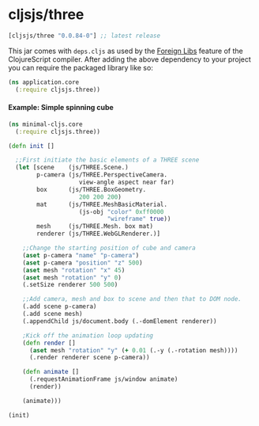 # cljsjs/three

[](dependency)
```clojure
[cljsjs/three "0.0.84-0"] ;; latest release
```
[](/dependency)

This jar comes with `deps.cljs` as used by the [Foreign Libs][flibs] feature
of the ClojureScript compiler. After adding the above dependency to your project
you can require the packaged library like so:

```clojure
(ns application.core
  (:require cljsjs.three))
```

[flibs]: https://github.com/clojure/clojurescript/wiki/Packaging-Foreign-Dependencies

#### Example: Simple spinning cube
```clojure
(ns minimal-cljs.core
  (:require cljsjs.three))

(defn init []

  ;;First initiate the basic elements of a THREE scene
  (let [scene    (js/THREE.Scene.)
        p-camera (js/THREE.PerspectiveCamera.
                    view-angle aspect near far)
        box      (js/THREE.BoxGeometry.
                    200 200 200)
        mat      (js/THREE.MeshBasicMaterial.
                    (js-obj "color" 0xff0000
                            "wireframe" true))
        mesh     (js/THREE.Mesh. box mat)
        renderer (js/THREE.WebGLRenderer.)]

    ;;Change the starting position of cube and camera
    (aset p-camera "name" "p-camera")
    (aset p-camera "position" "z" 500)
    (aset mesh "rotation" "x" 45)
    (aset mesh "rotation" "y" 0)
    (.setSize renderer 500 500)

    ;;Add camera, mesh and box to scene and then that to DOM node.
    (.add scene p-camera)
    (.add scene mesh)
    (.appendChild js/document.body (.-domElement renderer))

    ;Kick off the animation loop updating
    (defn render []
      (aset mesh "rotation" "y" (+ 0.01 (.-y (.-rotation mesh))))
      (.render renderer scene p-camera))

    (defn animate []
      (.requestAnimationFrame js/window animate)
      (render))

    (animate)))

(init)
```
